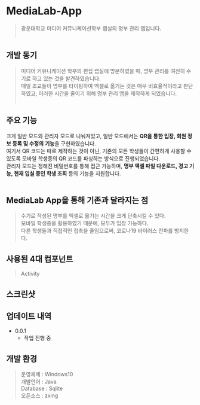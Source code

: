 # MediaLab-App
> 광운대학교 미디어 커뮤니케이션학부 랩실의 명부 관리 앱입니다.<br><br>

## 개발 동기
> 미디어 커뮤니케이션 학부의 편집 랩실에 방문하였을 때, 명부 관리를 여전히 수기로 하고 있는 것을 발견하였습니다.<br>
> 매일 조교들이 명부를 타이핑하여 엑셀로 옮기는 것은 매우 비효율적이라고 판단하였고, 이러한 시간을 줄이기 위해 명부 관리 앱을 제작하게 되었습니다.<br><br>

## 주요 기능
크게 일반 모드와 관리자 모드로 나눠져있고, 일반 모드에서는 **QR을 통한 입장, 회원 정보 등록 및 수정의 기능**을 구현하였습니다.<br>
여기서 QR 코드는 따로 제작하는 것이 아닌, 기존의 모든 학생들이 간편하게 사용할 수 있도록 모바일 학생증의 QR 코드를 파싱하는 방식으로 진행되었습니다.<br>
관리자 모드는 정해진 비밀번호를 통해 접근 가능하며, **명부 엑셀 파일 다운로드, 경고 기능, 현재 입실 중인 학생 조회** 등의 기능을 지원합니다.<br><br>

## MediaLab App을 통해 기존과 달라지는 점

> 수기로 작성된 명부를 엑셀로 옮기는 시간을 크게 단축시킬 수 있다.<br>
> 모바일 학생증을 활용하였기 때문에, 모두가 입장 가능하다.<br>
> 다른 학생들과 직접적인 접촉을 줄임으로써, 코로나19 바이러스 전파를 방지한다.<br>

## 사용된 4대 컴포넌트

> Activity

## 스크린샷


## 업데이트 내역

* 0.0.1
    * 작업 진행 중

## 개발 환경

> 운영체제 : Windows10<br>
> 개발언어 : Java<br>
> Database : Sqlite<br>
> 오픈소스 : zxing
